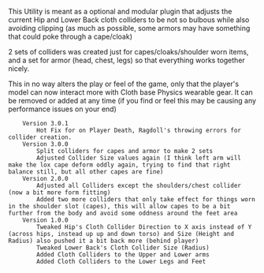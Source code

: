 This Utility is meant as a optional and modular plugin that adjusts the current Hip and Lower Back cloth colliders to be not so bulbous while also avoiding clipping (as much as possible, some armors may have something that could poke through a cape/cloak)

2 sets of colliders was created just for capes/cloaks/shoulder worn items, and a set for armor (head, chest, legs) so that everything works together nicely.

This in no way alters the play or feel of the game, only that the player's model can now interact more with Cloth base Physics wearable gear. It can be removed or added at any time (if you find or feel this may be causing any performance issues on your end)

        

        Version 3.0.1
            Hot Fix for on Player Death, Ragdoll's throwing errors for collider creation.
        Version 3.0.0
            Split colliders for capes and armor to make 2 sets
            Adjusted Collider Size values again (I think left arm will make the lox cape deform oddly again, trying to find that right balance still, but all other capes are fine)
        Version 2.0.0
            Adjusted all Colliders except the shoulders/chest collider (now a bit more form fitting)
            Added two more colliders that only take effect for things worn in the shoulder slot (capes), this will allow capes to be a bit further from the body and avoid some oddness around the feet area
        Version 1.0.0
            Tweaked Hip's Cloth Collider Direction to X axis instead of Y (across hips, instead up up and down torso) and Size (Height and Radius) also pushed it a bit back more (behind player)
            Tweaked Lower Back's Cloth Collider Size (Radius)
            Added Cloth Colliders to the Upper and Lower arms
            Added Cloth Colliders to the Lower Legs and Feet




